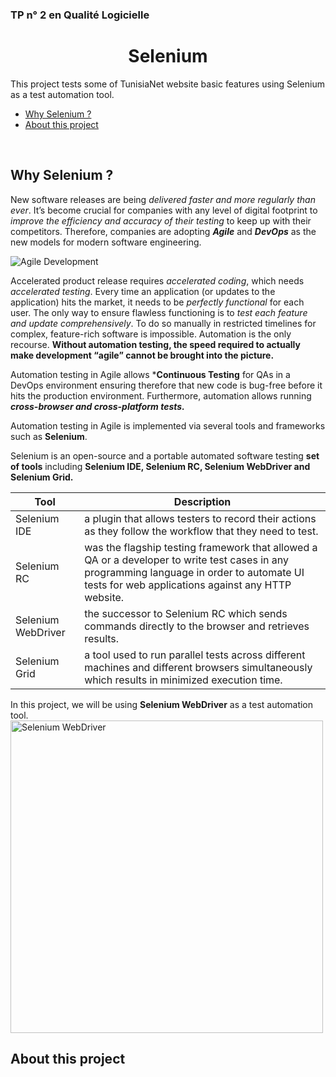 ### TP n° 2 en Qualité Logicielle
<h1 align=center >
  Selenium
</h1>

This project tests some of TunisiaNet website basic features using Selenium as a test automation tool.
<br/>

   - [Why Selenium ?](#why-selenium)
   - [About this project](#about-this-project)

<br/>

## Why Selenium ?

New software releases are being *delivered faster and more regularly than ever*. It’s become crucial for companies with any level of digital footprint to *improve the efficiency and accuracy of their testing* to keep up with their competitors. Therefore, companies are adopting ***Agile*** and ***DevOps*** as the new models for modern software engineering.

![Agile Development](https://blog.crisp.se/wp-content/uploads/2016/01/Making-sense-of-MVP-.jpg)

Accelerated product release requires *accelerated coding*, which needs *accelerated testing*. Every time an application (or updates to the application) hits the market, it needs to be *perfectly functional* for each user. The only way to ensure flawless functioning is to *test each feature and update comprehensively*. To do so manually in restricted timelines for complex, feature-rich software is impossible. Automation is the only recourse.
**Without automation testing, the speed required to actually make development “agile” cannot be brought into the picture.**

Automation testing in Agile allows ***Continuous Testing** for QAs in a DevOps environment ensuring therefore that new code is bug-free before it hits the production environment. Furthermore, automation allows running ***cross-browser and cross-platform tests.***

Automation testing in Agile is implemented via several tools and frameworks such as **Selenium**.

Selenium is an open-source and a portable automated software testing **set of tools** including **Selenium IDE, Selenium RC, Selenium WebDriver and Selenium Grid.**

| Tool | Description |
| ---- | ---------- |
| Selenium IDE | a plugin that allows testers to record their actions as they follow the workflow that they need to test. |
| Selenium RC | was the flagship testing framework that allowed a QA or a developer to write test cases in any programming language in order to automate UI tests for web applications against any HTTP website. |
| Selenium WebDriver | the successor to Selenium RC which sends commands directly to the browser and retrieves results. |
| Selenium Grid | a tool used to run parallel tests across different machines and different browsers simultaneously which results in minimized execution time. |

In this project, we will be using **Selenium WebDriver** as a test automation tool.
<img src="https://miro.medium.com/max/1400/1*PnLanw3IjqroPUYgExnHYw.png" alt="Selenium WebDriver" height="500">

## About this project
